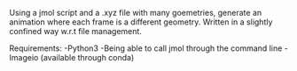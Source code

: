 Using a jmol script and a .xyz file with many goemetries, generate an animation where each frame is a different geometry.  Written in a slightly confined way w.r.t file management.

Requirements: 
-Python3
-Being able to call jmol through the command line
-Imageio (available through conda)
